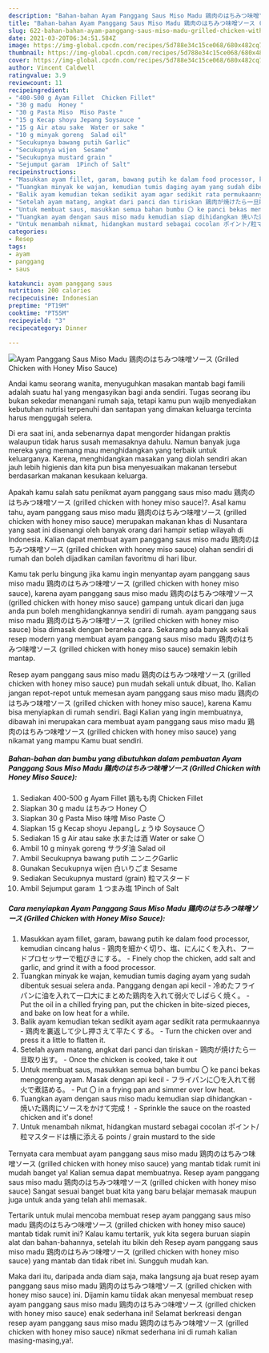 ```yaml
---
description: "Bahan-bahan Ayam Panggang Saus Miso Madu 鶏肉のはちみつ味噌ソース (Grilled Chicken with Honey Miso Sauce) yang nikmat Untuk Jualan"
title: "Bahan-bahan Ayam Panggang Saus Miso Madu 鶏肉のはちみつ味噌ソース (Grilled Chicken with Honey Miso Sauce) yang nikmat Untuk Jualan"
slug: 622-bahan-bahan-ayam-panggang-saus-miso-madu-grilled-chicken-with-honey-miso-sauce-yang-nikmat-untuk-jualan
date: 2021-03-20T06:34:51.584Z
image: https://img-global.cpcdn.com/recipes/5d788e34c15ce068/680x482cq70/ayam-panggang-saus-miso-madu-鶏肉のはちみつ味噌ソース-grilled-chicken-with-honey-miso-sauce-foto-resep-utama.jpg
thumbnail: https://img-global.cpcdn.com/recipes/5d788e34c15ce068/680x482cq70/ayam-panggang-saus-miso-madu-鶏肉のはちみつ味噌ソース-grilled-chicken-with-honey-miso-sauce-foto-resep-utama.jpg
cover: https://img-global.cpcdn.com/recipes/5d788e34c15ce068/680x482cq70/ayam-panggang-saus-miso-madu-鶏肉のはちみつ味噌ソース-grilled-chicken-with-honey-miso-sauce-foto-resep-utama.jpg
author: Vincent Caldwell
ratingvalue: 3.9
reviewcount: 11
recipeingredient:
- "400-500 g Ayam Fillet  Chicken Fillet"
- "30 g madu  Honey "
- "30 g Pasta Miso  Miso Paste "
- "15 g Kecap shoyu Jepang Soysauce "
- "15 g Air atau sake  Water or sake "
- "10 g minyak goreng  Salad oil"
- "Secukupnya bawang putih Garlic"
- "Secukupnya wijen  Sesame"
- "Secukupnya mustard grain "
- "Sejumput garam  1Pinch of Salt"
recipeinstructions:
- "Masukkan ayam fillet, garam, bawang putih ke dalam food processor, kemudian cincang halus 鶏肉を細かく切り、塩、にんにくを入れ、フードプロセッサーで粗びきにする。 Finely chop the chicken, add salt and garlic, and grind it with a food processor."
- "Tuangkan minyak ke wajan, kemudian tumis daging ayam yang sudah dibentuk sesuai selera anda. Panggang dengan api kecil 冷めたフライパンに油を入れて一口大にまとめた鶏肉を入れて弱火でしばらく焼く。 Put the oil in a chilled frying pan, put the chicken in bite-sized pieces, and bake on low heat for a while."
- "Balik ayam kemudian tekan sedikit ayam agar sedikit rata permukaannya 鶏肉を裏返して少し押さえて平たくする。 Turn the chicken over and press it a little to flatten it."
- "Setelah ayam matang, angkat dari panci dan tiriskan 鶏肉が焼けたら一旦取り出す。 Once the chicken is cooked, take it out"
- "Untuk membuat saus, masukkan semua bahan bumbu 〇 ke panci bekas menggoreng ayam. Masak dengan api kecil フライパンに〇を入れて弱火で煮詰める。 Put 〇 in a frying pan and simmer over low heat."
- "Tuangkan ayam dengan saus miso madu kemudian siap dihidangkan 焼いた鶏肉にソースをかけて完成！ Sprinkle the sauce on the roasted chicken and it&#39;s done!"
- "Untuk menambah nikmat, hidangkan mustard sebagai cocolan ポイント/粒マスタードは横に添える points / grain mustard to the side"
categories:
- Resep
tags:
- ayam
- panggang
- saus

katakunci: ayam panggang saus 
nutrition: 200 calories
recipecuisine: Indonesian
preptime: "PT19M"
cooktime: "PT55M"
recipeyield: "3"
recipecategory: Dinner

---
```



![Ayam Panggang Saus Miso Madu 鶏肉のはちみつ味噌ソース (Grilled Chicken with Honey Miso Sauce)](https://img-global.cpcdn.com/recipes/5d788e34c15ce068/680x482cq70/ayam-panggang-saus-miso-madu-鶏肉のはちみつ味噌ソース-grilled-chicken-with-honey-miso-sauce-foto-resep-utama.jpg)

Andai kamu seorang wanita, menyuguhkan masakan mantab bagi famili adalah suatu hal yang mengasyikan bagi anda sendiri. Tugas seorang ibu bukan sekedar menangani rumah saja, tetapi kamu pun wajib menyediakan kebutuhan nutrisi terpenuhi dan santapan yang dimakan keluarga tercinta harus menggugah selera.

Di era  saat ini, anda sebenarnya dapat mengorder hidangan praktis walaupun tidak harus susah memasaknya dahulu. Namun banyak juga mereka yang memang mau menghidangkan yang terbaik untuk keluarganya. Karena, menghidangkan masakan yang diolah sendiri akan jauh lebih higienis dan kita pun bisa menyesuaikan makanan tersebut berdasarkan makanan kesukaan keluarga. 



Apakah kamu salah satu penikmat ayam panggang saus miso madu 鶏肉のはちみつ味噌ソース (grilled chicken with honey miso sauce)?. Asal kamu tahu, ayam panggang saus miso madu 鶏肉のはちみつ味噌ソース (grilled chicken with honey miso sauce) merupakan makanan khas di Nusantara yang saat ini disenangi oleh banyak orang dari hampir setiap wilayah di Indonesia. Kalian dapat membuat ayam panggang saus miso madu 鶏肉のはちみつ味噌ソース (grilled chicken with honey miso sauce) olahan sendiri di rumah dan boleh dijadikan camilan favoritmu di hari libur.

Kamu tak perlu bingung jika kamu ingin menyantap ayam panggang saus miso madu 鶏肉のはちみつ味噌ソース (grilled chicken with honey miso sauce), karena ayam panggang saus miso madu 鶏肉のはちみつ味噌ソース (grilled chicken with honey miso sauce) gampang untuk dicari dan juga anda pun boleh menghidangkannya sendiri di rumah. ayam panggang saus miso madu 鶏肉のはちみつ味噌ソース (grilled chicken with honey miso sauce) bisa dimasak dengan beraneka cara. Sekarang ada banyak sekali resep modern yang membuat ayam panggang saus miso madu 鶏肉のはちみつ味噌ソース (grilled chicken with honey miso sauce) semakin lebih mantap.

Resep ayam panggang saus miso madu 鶏肉のはちみつ味噌ソース (grilled chicken with honey miso sauce) pun mudah sekali untuk dibuat, lho. Kalian jangan repot-repot untuk memesan ayam panggang saus miso madu 鶏肉のはちみつ味噌ソース (grilled chicken with honey miso sauce), karena Kamu bisa menyiapkan di rumah sendiri. Bagi Kalian yang ingin membuatnya, dibawah ini merupakan cara membuat ayam panggang saus miso madu 鶏肉のはちみつ味噌ソース (grilled chicken with honey miso sauce) yang nikamat yang mampu Kamu buat sendiri.

<!--inarticleads1-->

##### Bahan-bahan dan bumbu yang dibutuhkan dalam pembuatan Ayam Panggang Saus Miso Madu 鶏肉のはちみつ味噌ソース (Grilled Chicken with Honey Miso Sauce):

1. Sediakan 400-500 g Ayam Fillet 鶏もも肉 Chicken Fillet
1. Siapkan 30 g madu はちみつ Honey 〇
1. Siapkan 30 g Pasta Miso 味噌 Miso Paste 〇
1. Siapkan 15 g Kecap shoyu Jepangしょうゆ Soysauce 〇
1. Sediakan 15 g Air atau sake 水または酒 Water or sake 〇
1. Ambil 10 g minyak goreng サラダ油 Salad oil
1. Ambil Secukupnya bawang putih ニンニクGarlic
1. Gunakan Secukupnya wijen 白いりごま Sesame
1. Sediakan Secukupnya mustard (grain) 粒マスタード
1. Ambil Sejumput garam １つまみ塩 1Pinch of Salt




<!--inarticleads2-->

##### Cara menyiapkan Ayam Panggang Saus Miso Madu 鶏肉のはちみつ味噌ソース (Grilled Chicken with Honey Miso Sauce):

1. Masukkan ayam fillet, garam, bawang putih ke dalam food processor, kemudian cincang halus - 鶏肉を細かく切り、塩、にんにくを入れ、フードプロセッサーで粗びきにする。 - Finely chop the chicken, add salt and garlic, and grind it with a food processor.
1. Tuangkan minyak ke wajan, kemudian tumis daging ayam yang sudah dibentuk sesuai selera anda. Panggang dengan api kecil - 冷めたフライパンに油を入れて一口大にまとめた鶏肉を入れて弱火でしばらく焼く。 - Put the oil in a chilled frying pan, put the chicken in bite-sized pieces, and bake on low heat for a while.
1. Balik ayam kemudian tekan sedikit ayam agar sedikit rata permukaannya - 鶏肉を裏返して少し押さえて平たくする。 - Turn the chicken over and press it a little to flatten it.
1. Setelah ayam matang, angkat dari panci dan tiriskan - 鶏肉が焼けたら一旦取り出す。 - Once the chicken is cooked, take it out
1. Untuk membuat saus, masukkan semua bahan bumbu 〇 ke panci bekas menggoreng ayam. Masak dengan api kecil - フライパンに〇を入れて弱火で煮詰める。 - Put 〇 in a frying pan and simmer over low heat.
1. Tuangkan ayam dengan saus miso madu kemudian siap dihidangkan - 焼いた鶏肉にソースをかけて完成！ - Sprinkle the sauce on the roasted chicken and it&#39;s done!
1. Untuk menambah nikmat, hidangkan mustard sebagai cocolan ポイント/粒マスタードは横に添える points / grain mustard to the side




Ternyata cara membuat ayam panggang saus miso madu 鶏肉のはちみつ味噌ソース (grilled chicken with honey miso sauce) yang mantab tidak rumit ini mudah banget ya! Kalian semua dapat membuatnya. Resep ayam panggang saus miso madu 鶏肉のはちみつ味噌ソース (grilled chicken with honey miso sauce) Sangat sesuai banget buat kita yang baru belajar memasak maupun juga untuk anda yang telah ahli memasak.

Tertarik untuk mulai mencoba membuat resep ayam panggang saus miso madu 鶏肉のはちみつ味噌ソース (grilled chicken with honey miso sauce) mantab tidak rumit ini? Kalau kamu tertarik, yuk kita segera buruan siapin alat dan bahan-bahannya, setelah itu bikin deh Resep ayam panggang saus miso madu 鶏肉のはちみつ味噌ソース (grilled chicken with honey miso sauce) yang mantab dan tidak ribet ini. Sungguh mudah kan. 

Maka dari itu, daripada anda diam saja, maka langsung aja buat resep ayam panggang saus miso madu 鶏肉のはちみつ味噌ソース (grilled chicken with honey miso sauce) ini. Dijamin kamu tiidak akan menyesal membuat resep ayam panggang saus miso madu 鶏肉のはちみつ味噌ソース (grilled chicken with honey miso sauce) enak sederhana ini! Selamat berkreasi dengan resep ayam panggang saus miso madu 鶏肉のはちみつ味噌ソース (grilled chicken with honey miso sauce) nikmat sederhana ini di rumah kalian masing-masing,ya!.

